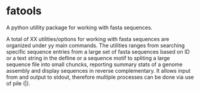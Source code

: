# fatools
A python utillity package for working with fasta sequences.

A total of XX utilities/options for working with fasta sequences are organized under yy main commands. The utilities ranges from searching specific sequence entries from a large set of fasta sequences based on ID or a text string in the defline or a sequence motif to spliting a large sequence file into small chuncks, reporting summary stats of a genome assembly and display sequences in reverse complementary. It allows input from and output to stdout, therefore multiple processes can be done via use of pile (|). 
